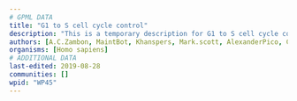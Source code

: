 ```yaml
---
# GPML DATA
title: "G1 to S cell cycle control"
description: "This is a temporary description for G1 to S cell cycle control"
authors: [A.C.Zambon, MaintBot, Khanspers, Mark.scott, AlexanderPico, Christine Chichester, Zari, Ryanmiller, DeSl]
organisms: [Homo sapiens]
# ADDITIONAL DATA
last-edited: 2019-08-28
communities: []
wpid: "WP45"
---
```

